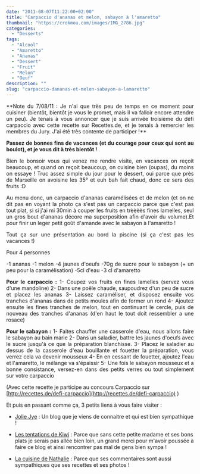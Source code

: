 ```yaml
---
date: "2011-08-07T11:22:00+02:00"
title: "Carpaccio d'ananas et melon, sabayon à l'amaretto"
thumbnail: "https://crokmou.com/images/IMG_2786.jpg"
categories:
  - "Desserts"
tags:
  - "Alcool"
  - "Amaretto"
  - "Ananas"
  - "Dessert"
  - "Fruit"
  - "Melon"
  - "Oeuf"
description: ""
slug: "carpaccio-dananas-et-melon-sabayon-a-lamaretto"
---
```




<div style="text-align: justify;">**Note du 7/08/11 : Je n'ai que très peu de temps en ce moment pour cuisiner (bientôt, bientôt je vous le promet, mais il va falloir encore attendre un peu). Je tenais à vous annoncer que je suis arrivée troisième du défi carpaccio avec cette recette sur Recettes.de, et je tenais à remercier les membres du Jury. J'ai été très contente de participer !**

**Passez de bonnes fins de vacances (et du courage pour ceux qui sont au boulot), et je vous dit à très bientôt !**

Bien le bonsoir vous qui venez me rendre visite, en vacances on reçoit beaucoup, et quand on reçoit beaucoup, on cuisine bien (oupas), du moins on essaye ! Truc assez simple du jour pour le dessert, oui parce que près de Marseille on avoisine les 35° et euh bah fait chaud, donc ce sera des fruits :D

Au menu donc, un carpaccio d'ananas caramélisées et de melon (et on ne dit pas en voyant la photo ça s'est pas un carpaccio parce que c'est pas tout plat, si si j'ai mi 30min à couper les fruits en trèèèès fines lamelles, seul un gros bout d'ananas décore ma superposition afin d'avoir du volume).Et pour finir un leger petit goût d'amande avec le sabayon à l'amaretto !

Tout ça sur une présentation au bord la piscine (si ça c'est pas les vacances !)

Pour 4 personnes

-1 ananas -1 melon -4 jaunes d'oeufs -70g de sucre pour le sabayon (+ un peu pour la caramélisation) -5cl d'eau -3 cl d'amaretto

**Pour le carpaccio :** 1- Coupez vos fruits en fines lamelles (servez vous d'une mandoline) 2- Dans une poêle chaude, saupoudrez d'un peu de sucre et placez les ananas 3- Laissez caraméliser, et disposez ensuite vos tranches d'ananas dans de petits moules afin de former un rond 4- Ajoutez ensuite les fines tranches de melon, tout en continuant le cercle, puis de nouveau des tranches d'ananas (d'en haut le tout doit ressembler a une rosace)

**Pour le sabayon :** 1- Faites chauffer une casserole d'eau, nous allons faire le sabayon au bain marie 2- Dans un saladier, battre les jaunes d'oeufs avec le sucre jusqu'à ce que la préparation blanchisse. 3- Placez le saladier au dessus de la casserole d'eau bouillante et fouetter la préparation, vous verrez cela va devenir mousseux 4- En en cessant de fouetter, ajoutez l'eau et l'amaretto, le mélange va s'épaissir 5- Une fois le sabayon mousseux et a bonne consistance, versez-en dans des petits verres ou tout simplement sur votre carpaccio

</div>

(Avec cette recette je participe au concours Carpaccio sur [http://recettes.de/defi-carpaccio](http://recettes.de/defi-carpaccio) )

Et puis en passant comme ça, 3 petits liens à vous faire visiter :

- [Jolie Jye](http://joliejye.blogspot.com/) : Un blog que je viens de connaitre et qui est bien sympathique !

- [Les tentations de Kiwi](http://kiwi62.canalblog.com/) : Parce que sans cette petite madame et ses bons plats je serais pas allée bien loin, un grand merci pour m'avoir poussée à faire ce blog et ainsi rencontrer pas mal de gens bien sympa !

- [La cuisine de Nathalie](http://www.lacuisinedenathalie.com/) : Parce que ses commentaires sont aussi sympathiques que ses recettes et ses photos !

 